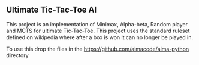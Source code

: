 ## Ultimate Tic-Tac-Toe AI
This project is an implementation of Minimax, Alpha-beta, Random player and MCTS for ultimate Tic-Tac-Toe. 
This project uses the standard ruleset defined on wikipedia where after a box is won it can no longer be played in.

To use this drop the files in the https://github.com/aimacode/aima-python directory
